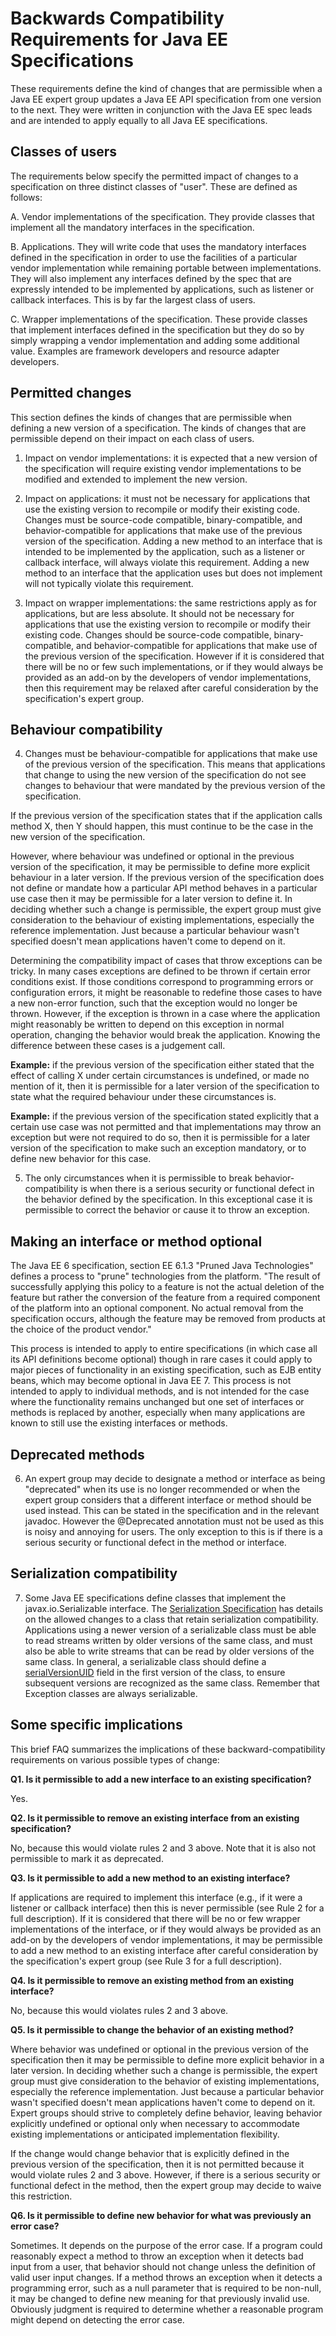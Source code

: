 # Backwards Compatibility Requirements for Java EE Specifications 

These requirements define the kind of changes that are permissible when
a Java EE expert group updates a Java EE API specification from one
version to the next. They were written in conjunction with the Java EE
spec leads and are intended to apply equally to all Java EE
specifications.

## Classes of users

The requirements below specify the permitted impact of changes to a
specification on three distinct classes of "user". These are defined as
follows:

A. Vendor implementations of the specification. They provide classes
that implement all the mandatory interfaces in the specification.

B. Applications. They will write code that uses the mandatory
interfaces defined in the specification in order to use the facilities
of a particular vendor implementation while remaining portable between
implementations. They will also implement any interfaces defined by the
spec that are expressly intended to be implemented by applications,
such as listener or callback interfaces. This is by far the largest
class of users.

C. Wrapper implementations of the specification. These provide classes
that implement interfaces defined in the specification but they do so
by simply wrapping a vendor implementation and adding some additional
value. Examples are framework developers and resource adapter
developers.

## Permitted changes

This section defines the kinds of changes that are permissible when
defining a new version of a specification. The kinds of changes that
are permissible depend on their impact on each class of users.

1. Impact on vendor implementations: it is expected that a new version
of the specification will require existing vendor implementations to be
modified and extended to implement the new version.

2. Impact on applications: it must not be necessary for applications
that use the existing version to recompile or modify their existing
code. Changes must be source-code compatible, binary-compatible, and
behavior-compatible for applications that make use of the previous
version of the specification. Adding a new method to an interface that
is intended to be implemented by the application, such as a listener or
callback interface, will always violate this requirement. Adding a new
method to an interface that the application uses but does not implement
will not typically violate this requirement.

3. Impact on wrapper implementations: the same restrictions apply as
for applications, but are less absolute. It should not be necessary for
applications that use the existing version to recompile or modify their
existing code. Changes should be source-code compatible,
binary-compatible, and behavior-compatible for applications that make
use of the previous version of the specification. However if it is
considered that there will be no or few such implementations, or if
they would always be provided as an add-on by the developers of vendor
implementations, then this requirement may be relaxed after careful
consideration by the specification's expert group.

## Behaviour compatibility

4. Changes must be behaviour-compatible for applications that make use
of the previous version of the specification. This means that
applications that change to using the new version of the specification
do not see changes to behaviour that were mandated by the previous
version of the specification.

If the previous version of the specification states that if the
application calls method X, then Y should happen, this must continue to
be the case in the new version of the specification.

However, where behaviour was undefined or optional in the previous
version of the specification, it may be permissible to define more
explicit behaviour in a later version. If the previous version of the
specification does not define or mandate how a particular API method
behaves in a particular use case then it may be permissible for a later
version to define it. In deciding whether such a change is permissible,
the expert group must give consideration to the behaviour of existing
implementations, especially the reference implementation.  Just because
a particular behaviour wasn't specified doesn't mean applications
haven't come to depend on it.

Determining the compatibility impact of cases that throw exceptions can
be tricky. In many cases exceptions are defined to be thrown if certain
error conditions exist. If those conditions correspond to programming
errors or configuration errors, it might be reasonable to redefine
those cases to have a new non-error function, such that the exception
would no longer be thrown. However, if the exception is thrown in a
case where the application might reasonably be written to depend on
this exception in normal operation, changing the behavior would break
the application. Knowing the difference between these cases is a
judgement call.

**Example:** if the previous version of the specification either
stated that the effect of calling X under certain circumstances is
undefined, or made no mention of it, then it is permissible for a later
version of the specification to state what the required behaviour under
these circumstances is.

**Example:** if the previous version of the specification stated
explicitly that a certain use case was not permitted and that
implementations may throw an exception but were not required to do so,
then it is permissible for a later version of the specification to make
such an exception mandatory, or to define new behavior for this case.

5. The only circumstances when it is permissible to break
behavior-compatibility is when there is a serious security or
functional defect in the behavior defined by the specification. In this
exceptional case it is permissible to correct the behavior or cause it
to throw an exception.

## Making an interface or method optional

The Java EE 6 specification, section EE 6.1.3 "Pruned Java
Technologies" defines a process to "prune" technologies from the
platform. "The result of successfully applying this policy to a feature
is not the actual deletion of the feature but rather the conversion of
the feature from a required component of the platform into an optional
component. No actual removal from the specification occurs, although
the feature may be removed from products at the choice of the product
vendor."

This process is intended to apply to entire specifications (in which
case all its API definitions become optional) though in rare cases it
could apply to major pieces of functionality in an existing
specification, such as EJB entity beans, which may become optional in
Java EE 7. This process is not intended to apply to individual methods,
and is not intended for the case where the functionality remains
unchanged but one set of interfaces or methods is replaced by another,
especially when many applications are known to still use the existing
interfaces or methods.

## Deprecated methods

6. An expert group may decide to designate a method or interface as
being "deprecated" when its use is no longer recommended or when the
expert group considers that a different interface or method should be
used instead. This can be stated in the specification and in the
relevant javadoc. However the @Deprecated annotation must not be used
as this is noisy and annoying for users. The only exception to this is
if there is a serious security or functional defect in the method or
interface.

## Serialization compatibility

7. Some Java EE specifications define classes that implement the
javax.io.Serializable interface.  The
[Serialization Specification](http://docs.oracle.com/javase/8/docs/platform/serialization/spec/version.html)
has details on the allowed changes to a class that retain serialization
compatibility.  Applications using a newer version of a serializable
class must be able to read streams written by older versions of the
same class, and must also be able to write streams that can be read by
older versions of the same class.  In general, a serializable class
should define a
[serialVersionUID](http://docs.oracle.com/javase/8/docs/platform/serialization/spec/class.html#a4100)
field in the first version of the class, to ensure subsequent versions
are recognized as the same class.  Remember that Exception classes are
always serializable.

## Some specific implications

This brief FAQ summarizes the implications of these
backward-compatibility requirements on various possible types of
change:

**Q1. Is it permissible to add a new interface to an existing specification?**

Yes.

**Q2. Is it permissible to remove an existing interface from an
existing specification?**

No, because this would violate rules 2 and 3 above. Note that it is
also not permissible to mark it as deprecated.

**Q3. Is it permissible to add a new method to an existing interface?**

If applications are required to implement this interface (e.g., if it
were a listener or callback interface) then this is never permissible
(see Rule 2 for a full description). If it is considered that there
will be no or few wrapper implementations of the interface, or if they
would always be provided as an add-on by the developers of vendor
implementations, it may be permissible to add a new method to an
existing interface after careful consideration by the specification's
expert group  (see Rule 3 for a full description).

**Q4. Is it permissible to remove an existing method from an existing
interface?**

No, because this would violates rules 2 and 3 above.

**Q5. Is it permissible to change the behavior of an existing method?**

Where behavior was undefined or optional in the previous version of the
specification then it may be permissible to define more explicit
behavior in a later version.  In deciding whether such a change is
permissible, the expert group must give consideration to the behavior
of existing implementations, especially the reference implementation.
Just because a particular behavior wasn't specified doesn't mean
applications haven't come to depend on it.  Expert groups should strive
to completely define behavior, leaving behavior explicitly undefined or
optional only when necessary to accommodate existing implementations or
anticipated implementation flexibility.

If the change would change behavior that is explicitly defined in the
previous version of the specification, then it is not permitted because
it would violate rules 2 and 3 above. However, if there is a serious
security or functional defect in the method, then the expert group may
decide to waive this restriction.

**Q6. Is it permissible to define new behavior for what was previously
an error case?**

Sometimes.  It depends on the purpose of the error case.  If a program
could reasonably expect a method to throw an exception when it detects
bad input from a user, that behavior should not change unless the
definition of valid user input changes.  If a method throws an
exception when it detects a programming error, such as a null parameter
that is required to be non-null, it may be changed to define new
meaning for that previously invalid use.  Obviously judgment is
required to determine whether a reasonable program might depend on
detecting the error case.
